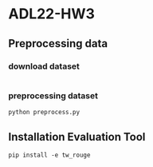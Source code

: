 # ADL22-HW3

## Preprocessing data
### download dataset
```
```
### preprocessing dataset
```
python preprocess.py
```

## Installation Evaluation Tool
```
pip install -e tw_rouge
```